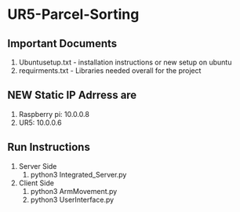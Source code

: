 # UR5-Parcel-Sorting

## Important Documents ##
1) Ubuntusetup.txt - installation instructions or new setup on ubuntu
2) requirments.txt - Libraries needed overall for the project

## NEW Static IP Adrress are ## 
1) Raspberry pi: 10.0.0.8
2) UR5: 10.0.0.6

## Run Instructions ## 
1) Server Side
   1. python3 Integrated_Server.py
2) Client Side
   1. python3 ArmMovement.py
   2. python3 UserInterface.py 

